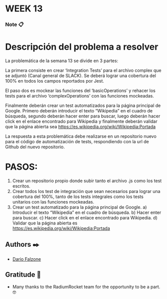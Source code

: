 # WEEK 13

### Note 📋

# Descripción del problema a resolver
La problemática de la semana 13 se divide en 3 partes:

La primera consiste en crear ‘Integration Tests’ para el archivo complex que se adjuntó (Canal general de SLACK). Se deberá lograr una cobertura del 100% en todos los campos reportados por Jest.

El paso dos es mockear las funciones del ‘basicOperations’ y rehacer los tests para el archivo ‘complexOperations’ con las funciones mockeadas.

Finalmente deberán crear un test automatizados para la página principal de Google. Primero deberán introducir el texto “Wikipedia” en el cuadro de búsqueda, segundo deberán hacer enter para buscar, luego deberán hacer click en el enlace encontrado para Wikipedia y finalmente deberán validar que la
página abierta sea https://es.wikipedia.org/wiki/Wikipedia:Portada

La respuesta a esta problemática debe realizarse en un repositorio nuevo para el código de
automatización de tests, respondiendo con la url de Github del nuevo repositorio.

# PASOS:
1) Crear un repositorio propio donde subir tanto el archivo .js como los test escritos.
2) Crear todos los test de integración que sean necesarios para lograr una cobertura del 100%, tanto de los tests integrales como los tests unitarios con las funciones mockeadas.
3) Crear un test automatizado para la página principal de Google.
a) Introducir el texto “Wikipedia” en el cuadro de búsqueda.
b) Hacer enter para buscar.
c) Hacer click en el enlace encontrado para Wikipedia.
d) Validar que la página abierta es https://es.wikipedia.org/wiki/Wikipedia:Portada

## Authors ✒️

* [Dario Falzone](https://www.linkedin.com/in/darioflz/)

## Gratitude 🎁

* Many thanks to the RadiumRocket team for the opportunity to be a part. 🤓